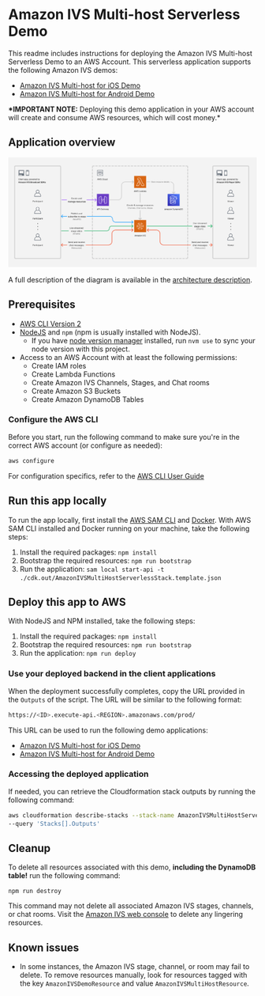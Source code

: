 # Amazon IVS Multi-host Serverless Demo

This readme includes instructions for deploying the Amazon IVS Multi-host Serverless Demo to an AWS Account. This serverless application supports the following Amazon IVS demos:

- [Amazon IVS Multi-host for iOS Demo](https://github.com/aws-samples/amazon-ivs-multi-host-for-ios-demo)
- [Amazon IVS Multi-host for Android Demo](https://github.com/aws-samples/amazon-ivs-multi-host-for-android-demo)

**\*IMPORTANT NOTE:** Deploying this demo application in your AWS account will create and consume AWS resources, which will cost money.\*

## Application overview

<img src="app-architecture.png" alt="A diagram showing the architecture of the application." />

A full description of the diagram is available in the [architecture description](./architecture-description.md).

## Prerequisites

- [AWS CLI Version 2](https://docs.aws.amazon.com/cli/latest/userguide/install-cliv2.html)
- [NodeJS](https://nodejs.org/en/) and `npm` (npm is usually installed with NodeJS).
  - If you have [node version manager](https://github.com/nvm-sh/nvm) installed, run `nvm use` to sync your node version with this project.
- Access to an AWS Account with at least the following permissions:
  - Create IAM roles
  - Create Lambda Functions
  - Create Amazon IVS Channels, Stages, and Chat rooms
  - Create Amazon S3 Buckets
  - Create Amazon DynamoDB Tables

### Configure the AWS CLI

Before you start, run the following command to make sure you're in the correct AWS account (or configure as needed):

```bash
aws configure
```

For configuration specifics, refer to the [AWS CLI User Guide](https://docs.aws.amazon.com/cli/latest/userguide/cli-chap-configure.html)

## Run this app locally

To run the app locally, first install the [AWS SAM CLI](https://docs.aws.amazon.com/serverless-application-model/latest/developerguide/install-sam-cli.html#install-sam-cli-instructions) and [Docker](https://docs.aws.amazon.com/serverless-application-model/latest/developerguide/install-docker.html#install-docker-instructions). With AWS SAM CLI installed and Docker running on your machine, take the following steps:

1. Install the required packages: `npm install`
2. Bootstrap the required resources: `npm run bootstrap`
3. Run the application: `sam local start-api -t ./cdk.out/AmazonIVSMultiHostServerlessStack.template.json`

## Deploy this app to AWS

With NodeJS and NPM installed, take the following steps:

1. Install the required packages: `npm install`
2. Bootstrap the required resources: `npm run bootstrap`
3. Run the application: `npm run deploy`

### Use your deployed backend in the client applications

When the deployment successfully completes, copy the URL provided in the `Outputs` of the script. The URL will be similar to the following format:

```bash
https://<ID>.execute-api.<REGION>.amazonaws.com/prod/
```

This URL can be used to run the following demo applications:

- [Amazon IVS Multi-host for iOS Demo](https://github.com/aws-samples/amazon-ivs-multi-host-for-ios-demo)
- [Amazon IVS Multi-host for Android Demo](https://github.com/aws-samples/amazon-ivs-multi-host-for-android-demo)

### Accessing the deployed application

If needed, you can retrieve the Cloudformation stack outputs by running the following command:

```bash
aws cloudformation describe-stacks --stack-name AmazonIVSMultiHostServerlessStack \
--query 'Stacks[].Outputs'
```

## Cleanup

To delete all resources associated with this demo, **including the DynamoDB table!** run the following command:

```base
npm run destroy
```

This command may not delete all associated Amazon IVS stages, channels, or chat rooms. Visit the [Amazon IVS web console](https://console.aws.amazon.com/ivs/) to delete any lingering resources.

## Known issues

- In some instances, the Amazon IVS stage, channel, or room may fail to delete. To remove resources manually, look for resources tagged with the key `AmazonIVSDemoResource` and value `AmazonIVSMultiHostResource`.
